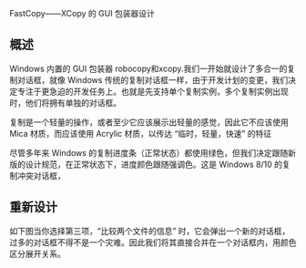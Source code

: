 FastCopy——XCopy 的 GUI 包装器设计

## 概述
Windows 内置的 GUI 包装器 robocopy和xcopy.我们一开始就设计了多合一的复制对话框，就像 Windows 传统的复制对话框一样，由于开发计划的变更，我们决定专注于更急迫的开发任务上。也就是先支持单个复制实例，多个复制实例出现时，他们将拥有单独的对话框。

复制是一个轻量的操作，或者至少它应该展示出轻量的感觉，因此它不应该使用 Mica 材质，而应该使用 Acrylic 材质，以传达 “临时，轻量，快速” 的特征

尽管多年来 Windows 的复制进度条（正常状态）都使用绿色，但我们决定跟随新版的设计规范，在正常状态下，进度颜色跟随强调色。这是 Windows 8/10 的复制冲突对话框，

## 重新设计
如下图当你选择第三项，“比较两个文件的信息” 时，它会弹出一个新的对话框，过多的对话框不得不是一个灾难。因此我们将其直接合并在一个对话框内，用颜色区分展开关系。
